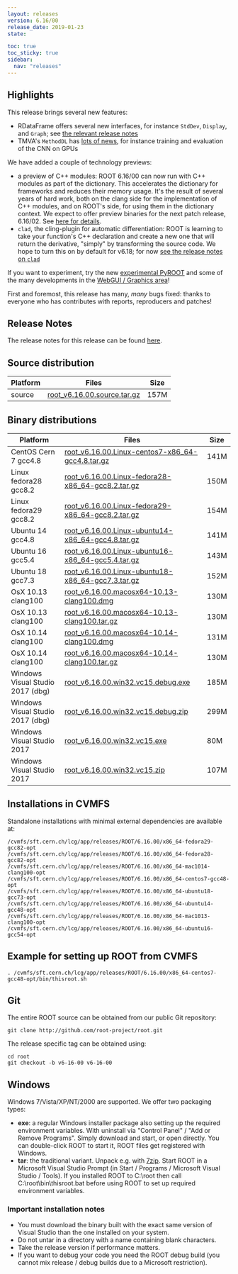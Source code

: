 ```yaml
---
layout: releases
version: 6.16/00
release_date: 2019-01-23
state:

toc: true
toc_sticky: true
sidebar:
  nav: "releases"
---
```



## Highlights

This release brings several new features:

- RDataFrame offers several new interfaces, for instance `StdDev`, `Display`, and `Graph`; see [the relevant release notes](https://root.cern/doc/v616/release-notes.html#rdataframe)
- TMVA's `MethodDL` has [lots of news](https://root.cern/doc/v616/release-notes.html#tmva-library), for instance training and evaluation of the CNN on GPUs


We have added a couple of technology previews:

- a preview of C++ modules: ROOT 6.16/00 can now run with C++ modules as part of the dictionary. This accelerates the dictionary for frameworks and reduces their memory usage. It's the result of several years of hard work, both on the clang side for the implementation of C++ modules, and on ROOT's side, for using them in the dictionary context. We expect to offer preview binaries for the next patch release, 6.16/02. See [here for details](https://root.cern/doc/v616/release-notes.html#c-modules-technology-preview).
- `clad`, the cling-plugin for automatic differentiation: ROOT is learning to take your function's C++ declaration and create a new one that will return the derivative, "simply" by transforming the source code. We hope to turn this on by default for v6.18; for now [see the release notes on `clad`](https://root.cern/doc/v616/release-notes.html#math-libraries)


If you want to experiment, try the new [experimental PyROOT](https://root.cern/doc/v616/release-notes.html#experimental-pyroot) and some of the many developments in the [WebGUI / Graphics area](https://root.cern/doc/v616/release-notes.html#web-graphics-libraries)!

First and foremost, this release has many, *many* bugs fixed: thanks to everyone who has contributes with reports, reproducers and patches!

## Release Notes

The release notes for this release can be found [here](https://root.cern/doc/v616/release-notes.html).

## Source distribution

| Platform       | Files | Size |
|-----------|-------|-----|
| source | [root_v6.16.00.source.tar.gz](https://root.cern/download/root_v6.16.00.source.tar.gz) | 157M |


## Binary distributions

| Platform       | Files | Size |
|-----------|-------|-----|
| CentOS Cern 7 gcc4.8 | [root_v6.16.00.Linux-centos7-x86_64-gcc4.8.tar.gz](https://root.cern/download/root_v6.16.00.Linux-centos7-x86_64-gcc4.8.tar.gz) | 141M |
| Linux fedora28 gcc8.2 | [root_v6.16.00.Linux-fedora28-x86_64-gcc8.2.tar.gz](https://root.cern/download/root_v6.16.00.Linux-fedora28-x86_64-gcc8.2.tar.gz) | 150M |
| Linux fedora29 gcc8.2 | [root_v6.16.00.Linux-fedora29-x86_64-gcc8.2.tar.gz](https://root.cern/download/root_v6.16.00.Linux-fedora29-x86_64-gcc8.2.tar.gz) | 154M |
| Ubuntu 14 gcc4.8 | [root_v6.16.00.Linux-ubuntu14-x86_64-gcc4.8.tar.gz](https://root.cern/download/root_v6.16.00.Linux-ubuntu14-x86_64-gcc4.8.tar.gz) | 141M |
| Ubuntu 16 gcc5.4 | [root_v6.16.00.Linux-ubuntu16-x86_64-gcc5.4.tar.gz](https://root.cern/download/root_v6.16.00.Linux-ubuntu16-x86_64-gcc5.4.tar.gz) | 143M |
| Ubuntu 18 gcc7.3 | [root_v6.16.00.Linux-ubuntu18-x86_64-gcc7.3.tar.gz](https://root.cern/download/root_v6.16.00.Linux-ubuntu18-x86_64-gcc7.3.tar.gz) | 152M |
| OsX 10.13 clang100 | [root_v6.16.00.macosx64-10.13-clang100.dmg](https://root.cern/download/root_v6.16.00.macosx64-10.13-clang100.dmg) | 130M |
| OsX 10.13 clang100 | [root_v6.16.00.macosx64-10.13-clang100.tar.gz](https://root.cern/download/root_v6.16.00.macosx64-10.13-clang100.tar.gz) | 130M |
| OsX 10.14 clang100 | [root_v6.16.00.macosx64-10.14-clang100.dmg](https://root.cern/download/root_v6.16.00.macosx64-10.14-clang100.dmg) | 131M |
| OsX 10.14 clang100 | [root_v6.16.00.macosx64-10.14-clang100.tar.gz](https://root.cern/download/root_v6.16.00.macosx64-10.14-clang100.tar.gz) | 130M |
| Windows Visual Studio 2017 (dbg) | [root_v6.16.00.win32.vc15.debug.exe](https://root.cern/download/root_v6.16.00.win32.vc15.debug.exe) | 185M |
| Windows Visual Studio 2017 (dbg) | [root_v6.16.00.win32.vc15.debug.zip](https://root.cern/download/root_v6.16.00.win32.vc15.debug.zip) | 299M |
| Windows Visual Studio 2017 | [root_v6.16.00.win32.vc15.exe](https://root.cern/download/root_v6.16.00.win32.vc15.exe) |  80M |
| Windows Visual Studio 2017 | [root_v6.16.00.win32.vc15.zip](https://root.cern/download/root_v6.16.00.win32.vc15.zip) | 107M |



## Installations in CVMFS
Standalone installations with minimal external dependencies are available at:
~~~
/cvmfs/sft.cern.ch/lcg/app/releases/ROOT/6.16.00/x86_64-fedora29-gcc82-opt
/cvmfs/sft.cern.ch/lcg/app/releases/ROOT/6.16.00/x86_64-fedora28-gcc82-opt
/cvmfs/sft.cern.ch/lcg/app/releases/ROOT/6.16.00/x86_64-mac1014-clang100-opt
/cvmfs/sft.cern.ch/lcg/app/releases/ROOT/6.16.00/x86_64-centos7-gcc48-opt
/cvmfs/sft.cern.ch/lcg/app/releases/ROOT/6.16.00/x86_64-ubuntu18-gcc73-opt
/cvmfs/sft.cern.ch/lcg/app/releases/ROOT/6.16.00/x86_64-ubuntu14-gcc48-opt
/cvmfs/sft.cern.ch/lcg/app/releases/ROOT/6.16.00/x86_64-mac1013-clang100-opt
/cvmfs/sft.cern.ch/lcg/app/releases/ROOT/6.16.00/x86_64-ubuntu16-gcc54-opt
~~~


## Example for setting up ROOT from CVMFS
~~~
. /cvmfs/sft.cern.ch/lcg/app/releases/ROOT/6.16.00/x86_64-centos7-gcc48-opt/bin/thisroot.sh
~~~

## Git
The entire ROOT source can be obtained from our public Git repository:

~~~
git clone http://github.com/root-project/root.git
~~~
The release specific tag can be obtained using:
~~~
cd root
git checkout -b v6-16-00 v6-16-00
~~~


## Windows
Windows 7/Vista/XP/NT/2000 are supported. We offer two packaging types:

 * **exe**: a regular Windows installer package also setting up the required environment variables. With uninstall via "Control Panel" / "Add or Remove Programs". Simply download and start, or open directly. You can double-click ROOT to start it, ROOT files get registered with Windows.
 * **tar**: the traditional variant. Unpack e.g. with [7zip](https://www.7-zip.org). Start ROOT in a Microsoft Visual Studio Prompt (in Start / Programs / Microsoft Visual Studio / Tools). If you installed ROOT to C:\root then call C:\root\bin\thisroot.bat before using ROOT to set up required environment variables.

### Important installation notes
 * You must download the binary built with the exact same version of Visual Studio than the one installed on your system.
 * Do not untar in a directory with a name containing blank characters.
 * Take the release version if performance matters.
 * If you want to debug your code you need the ROOT debug build (you cannot mix release / debug builds due to a Microsoft restriction).

